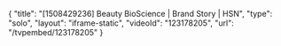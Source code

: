 {
    "title": "[1508429236] Beauty BioScience | Brand Story | HSN",
    "type": "solo",
    "layout": "iframe-static",
    "videoId": "123178205",
    "url": "\/tvpembed\/123178205"
}